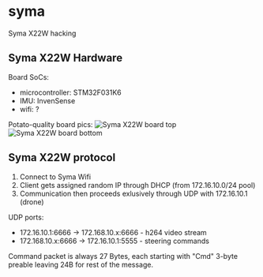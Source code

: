 # syma
Syma X22W hacking

## Syma X22W Hardware

Board SoCs:
* microcontroller: STM32F031K6
* IMU: InvenSense
* wifi: ?


Potato-quality board pics:
![Syma X22W board top](./images/syma_x22w_board_top.png)
![Syma X22W board bottom](./images/syma_x22w_board_bottom.png)

## Syma X22W protocol

1. Connect to Syma Wifi
2. Client gets assigned random IP through DHCP (from 172.16.10.0/24 pool)
3. Communication then proceeds exlusively through UDP with 172.16.10.1 (drone)


UDP ports:
* 172.16.10.1:6666 -> 172.168.10.x:6666 - h264 video stream
* 172.168.10.x:6666 -> 172.16.10.1:5555 - steering commands

Command packet is always 27 Bytes, each starting with "Cmd" 3-byte preable leaving 24B for rest of the message.
